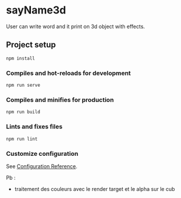 # sayName3d

User can write word and it print on 3d object with effects.

## Project setup
```
npm install
```

### Compiles and hot-reloads for development
```
npm run serve
```

### Compiles and minifies for production
```
npm run build
```

### Lints and fixes files
```
npm run lint
```

### Customize configuration
See [Configuration Reference](https://cli.vuejs.org/config/).

Pb : 
 -	traitement des couleurs avec le render target et le alpha sur le cub
